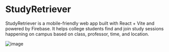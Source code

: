 # StudyRetriever
StudyRetriever is a mobile-friendly web app built with React + Vite and powered by Firebase. It helps college students find and join study sessions happening on campus based on class, professor, time, and location.


![image](https://github.com/user-attachments/assets/b38aad66-4715-4b91-89b2-9698ffccce9f)
